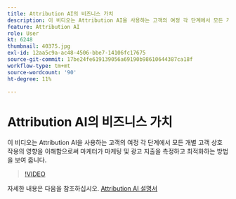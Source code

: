 ```yaml
---
title: Attribution AI의 비즈니스 가치
description: 이 비디오는 Attribution AI을 사용하는 고객의 여정 각 단계에서 모든 개별 고객 상호 작용의 영향을 이해함으로써 마케터가 마케팅 및 광고 지출을 측정하고 최적화하는 방법을 보여 줍니다.
feature: Attribution AI
role: User
kt: 6248
thumbnail: 40375.jpg
exl-id: 12aa5c9a-ac48-4506-bbe7-14106fc17675
source-git-commit: 17be24fe619139056a69190b98610644387ca18f
workflow-type: tm+mt
source-wordcount: '90'
ht-degree: 11%

---
```


# Attribution AI의 비즈니스 가치

이 비디오는 Attribution AI을 사용하는 고객의 여정 각 단계에서 모든 개별 고객 상호 작용의 영향을 이해함으로써 마케터가 마케팅 및 광고 지출을 측정하고 최적화하는 방법을 보여 줍니다.

>[!VIDEO](https://video.tv.adobe.com/v/40375?quality=12&learn=on)

자세한 내용은 다음을 참조하십시오. [Attribution AI 설명서](https://experienceleague.adobe.com/docs/experience-platform/intelligent-services/attribution-ai/overview.html)

